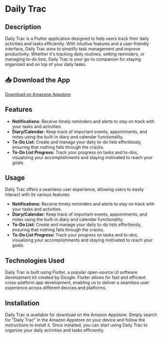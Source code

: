 # Daily Trac

## Description
Daily Trac is a Flutter application designed to help users track their daily activities and tasks efficiently. With intuitive features and a user-friendly interface, Daily Trac aims to simplify task management and improve productivity. Whether it's tracking daily routines, setting reminders, or managing to-do lists, Daily Trac is your go-to companion for staying organized and on top of your daily tasks.

## 📥 Download the App
[Download on Amazone Appstore]( https://www.amazon.com/dp/B0CW1CXTP6/ref=apps_sf_sta )

## Features
- **Notifications:** Receive timely reminders and alerts to stay on track with your tasks and activities.
- **Diary/Calendar:** Keep track of important events, appointments, and notes using the built-in diary and calendar functionality.
- **To-Do List:** Create and manage your daily to-do lists effortlessly, ensuring that nothing falls through the cracks.
- **To-Do List Progress:** Track your progress on tasks and to-dos, visualizing your accomplishments and staying motivated to reach your goals.

## Usage
Daily Trac offers a seamless user experience, allowing users to easily interact with its various features:
- **Notifications:** Receive timely reminders and alerts to stay on track with your tasks and activities.
- **Diary/Calendar:** Keep track of important events, appointments, and notes using the built-in diary and calendar functionality.
- **To-Do List:** Create and manage your daily to-do lists effortlessly, ensuring that nothing falls through the cracks.
- **To-Do List Progress:** Track your progress on tasks and to-dos, visualizing your accomplishments and staying motivated to reach your goals.

## Technologies Used
Daily Trac is built using Flutter, a popular open-source UI software development kit created by Google. Flutter allows for fast and efficient cross-platform app development, enabling us to deliver a seamless user experience across different devices and platforms.

## Installation
Daily Trac is available for download on the Amazon Appstore. Simply search for "Daily Trac" in the Amazon Appstore on your device and follow the instructions to install it. Once installed, you can start using Daily Trac to organize your daily activities and tasks efficiently.

